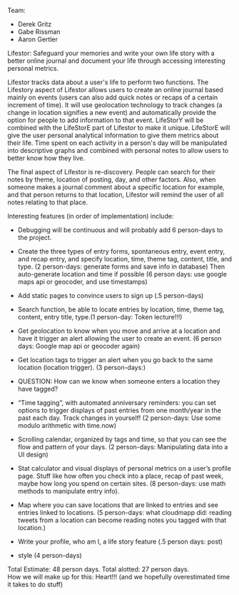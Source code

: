 Team:
* Derek Gritz
* Gabe Rissman
* Aaron Gertler

Lifestor: Safeguard your memories and write your own life story with a better online journal and document your life through accessing interesting personal metrics.

Lifestor tracks data about a user's life to perform two functions.  The Lifestory aspect of Lifestor allows users to create an online journal based mainly on events (users can also add quick notes or recaps of a certain increment of time).  It will use geolocation technology to track changes (a change in location signifies a new event) and automatically provide the option for people to add information to that event.  LifeStorY will be combined with the LifeStorE part of Lifestor to make it unique.  LifeStorE will give the user personal analytical information to give them metrics about their life.  Time spent on each activity in a person's day will be manipulated into descriptive graphs and combined with personal notes to allow users to better know how they live.

The final aspect of Lifestor is re-discovery.  People can search for their notes by theme, location of posting, day, and other factors.  Also, when someone makes a journal comment about a specific location for example, and that person returns to that location, Lifestor will remind the user of all notes relating to that place.

Interesting features (in order of implementation) include:

* Debugging will be continuous and will probably add 6 person-days to the project.

* Create the three types of entry forms, spontaneous entry, event entry, and recap entry, and specify location, time, theme tag, content, title, and type. (2 person-days: generate forms and save info in database) Then auto-generate location and time if possible (6 person days: use google maps api or geocoder, and use timestamps)

* Add static pages to convince users to sign up (.5 person-days)

* Search function, be able to locate entries by location, time, theme tag, content, entry title, type.(1 person-day: Token lecture!!!)

* Get geolocation to know when you move and arrive at a location and have it trigger an alert allowing the user to create an event. (6 person days: Google map api or geocoder again)

* Get location tags to trigger an alert when you go back to the same location (location trigger). (3 person-days:) 

* QUESTION: How can we know when someone enters a location they have tagged?

* “Time tagging”, with automated anniversary reminders: you can set options to trigger displays of past entries from one month/year in the past each day. Track changes in yourself! (2 person-days: Use some modulo arithmetic with time.now)

* Scrolling calendar, organized by tags and time, so that you can see the flow and pattern of your days.  (2 person-days: Manipulating data into a UI design)

* Stat calculator and visual displays of personal metrics on a user’s profile page. Stuff like how often you check into a place, recap of past week, maybe how long you spend on certain sites.  (8 person-days: use math methods to manipulate entry info).

* Map where you can save locations that are linked to entries and see entries linked to locations. (5 person-days: what cloudmapp did: reading tweets from a location can become reading notes you tagged with that location.)

* Write your profile, who am I, a life story feature (.5 person days: post)

* style (4 person-days)

Total Estimate: 48 person days.
Total alotted: 27 person days.  
How we will make up for this: Heart!!! (and we hopefully overestimated time it takes to do stuff)